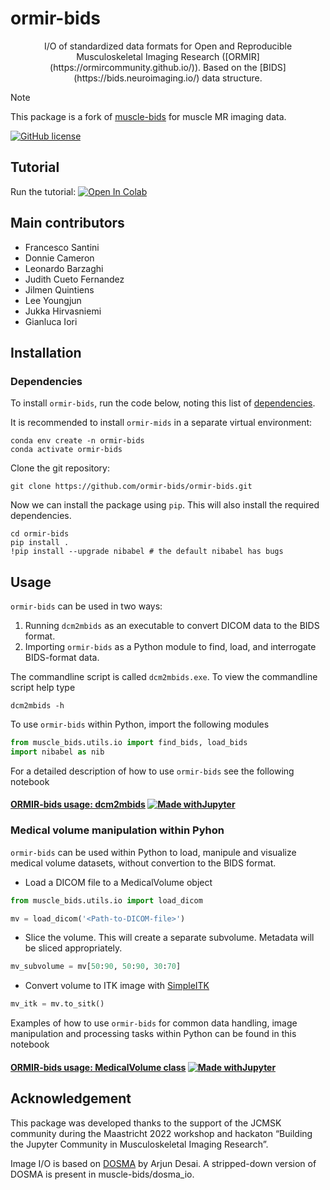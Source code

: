 # ormir-bids
<p align="center"> I/O of standardized data formats for Open and Reproducible Musculoskeletal Imaging Research ([ORMIR](https://ormircommunity.github.io/)). Based on the [BIDS](https://bids.neuroimaging.io/) data structure. </p>

> [!NOTE]  
> This package is a fork of [muscle-bids](https://github.com/muscle-bids/muscle-bids) for muscle MR imaging data.

[![GitHub license](https://img.shields.io/github/license/ormir-mids/ormir-mids)](https://github.com/ormir-mids/ormir-mids/blob/main/LICENSE)

## Tutorial
Run the tutorial: [![Open In Colab](https://colab.research.google.com/assets/colab-badge.svg)](https://colab.research.google.com/github/muscle-bids/muscle-bids/blob/main/jupyter/Muscle-bids_dcm2mbids.ipynb)

## Main contributors

* Francesco Santini
* Donnie Cameron
* Leonardo Barzaghi
* Judith Cueto Fernandez
* Jilmen Quintiens
* Lee Youngjun
* Jukka Hirvasniemi
* Gianluca Iori

## Installation

### Dependencies
To install `ormir-bids`, run the code below, noting this list of [dependencies](dependencies.md).

It is recommended to install `ormir-mids` in a separate virtual environment:
```commandline
conda env create -n ormir-bids
conda activate ormir-bids
```

Clone the git repository:
```shell
git clone https://github.com/ormir-bids/ormir-bids.git
```
Now we can install the package using `pip`. This will also install the required dependencies.
```shell
cd ormir-bids
pip install .
!pip install --upgrade nibabel # the default nibabel has bugs
```

## Usage
`ormir-bids` can be used in two ways: 
    
1. Running `dcm2mbids` as an executable to convert DICOM data to the BIDS format.
2. Importing `ormir-bids` as a Python module to find, load, and interrogate BIDS-format data.

The commandline script is called `dcm2mbids.exe`. To view the commandline script help type
```commandline
dcm2mbids -h
```

To use `ormir-bids` within Python, import the following modules
```python
from muscle_bids.utils.io import find_bids, load_bids
import nibabel as nib
```

For a detailed description of how to use `ormir-bids` see the following notebook
#### [ORMIR-bids usage: dcm2mbids](examples/jupyter/Muscle-bids_dcm2mbids.ipynb) [![Made withJupyter](https://img.shields.io/badge/Made%20with-Jupyter-orange?style=for-the-badge&logo=Jupyter)](examples/jupyter/Muscle-bids_dcm2mbids.ipynb)

### Medical volume manipulation within Pyhon
`ormir-bids` can be used within Python to load, manipule and visualize medical volume datasets, without convertion to the BIDS format.

- Load a DICOM file to a MedicalVolume object

```python
from muscle_bids.utils.io import load_dicom
```
```python
mv = load_dicom('<Path-to-DICOM-file>')
```

- Slice the volume. This will create a separate subvolume. Metadata will be sliced appropriately.
```python
mv_subvolume = mv[50:90, 50:90, 30:70]
```

- Convert volume to ITK image with [SimpleITK](https://simpleitk.org/)
```python
mv_itk = mv.to_sitk()
```


Examples of how to use `ormir-bids` for common data handling, image manipulation and processing tasks within Python can be found in this notebook
#### [ORMIR-bids usage: MedicalVolume class](examples/jupyter/Muscle-bids_MedicalVolume_tests.ipynb) [![Made withJupyter](https://img.shields.io/badge/Made%20with-Jupyter-orange?style=for-the-badge&logo=Jupyter)](examples/jupyter/Muscle-bids_MedicalVolume_tests.ipynb)

## Acknowledgement

This package was developed thanks to the support of the JCMSK community during the Maastricht 2022 workshop and hackaton “Building the Jupyter Community in Musculoskeletal Imaging Research”.

Image I/O is based on [DOSMA](https://github.com/ad12/DOSMA) by Arjun Desai. A stripped-down version of DOSMA is present
in muscle-bids/dosma_io.
